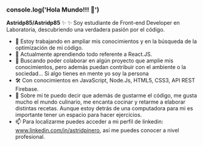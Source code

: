 ### console.log('Hola Mundo!!! 👋')



**Astridp85/Astridp85** ✨ ✨ Soy estudiante de Front-end Developer en Laboratoria, descubriendo una verdadera pasión por el código.

- 🔭 Estoy trabajando en ampliar mis conocimientos y en la búsqueda de la optimización de mi código.
- 🌱 Actualmente aprendiendo todo referente a React.JS.
- 👯 Buscando poder colaborar en algún proyecto que amplie mis conocimientos, pero además puedan contribuir con el ambiente o la sociedad... Si algo tienes en mente yo soy la persona
- 🛠️ Con conocimientos en JavaScript, Node.Js, HTML5, CSS3, API REST Firebase.
- 💬 Sobre mi te puedo decir que además de gustarme el código, me gusta mucho el mundo culinario, me encanta cocinar y retarme a elaborar distintas recetas. Aunque estoy detrás de una computadora para mi es importante tener un espacio para hacer ejercicios.
- 📫 Para localizarme puedes acceder a mi perfil de linkedin: www.linkedin.com/in/astridpinero, así me puedes conocer a nivel profesional. 
